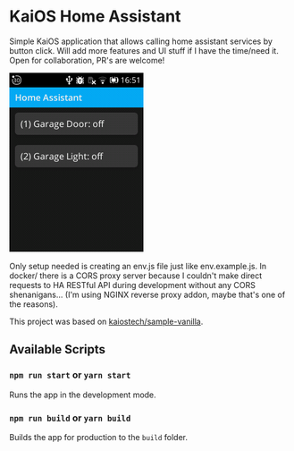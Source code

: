 # KaiOS Home Assistant

Simple KaiOS application that allows calling home assistant services by button click.
Will add more features and UI stuff if I have the time/need it. Open for collaboration, PR's are welcome!

![screenshot](./docs/screenshot.png)

Only setup needed is creating an env.js file just like env.example.js. In docker/ there is a CORS proxy server because I couldn't make direct requests to HA RESTful API during development without any CORS shenanigans... (I'm using NGINX reverse proxy addon, maybe that's one of the reasons).

This project was based on [kaiostech/sample-vanilla](https://github.com/kaiostech/sample-vanilla).

## Available Scripts

### `npm run start` or `yarn start`

Runs the app in the development mode.

### `npm run build` or `yarn build`

Builds the app for production to the `build` folder.
